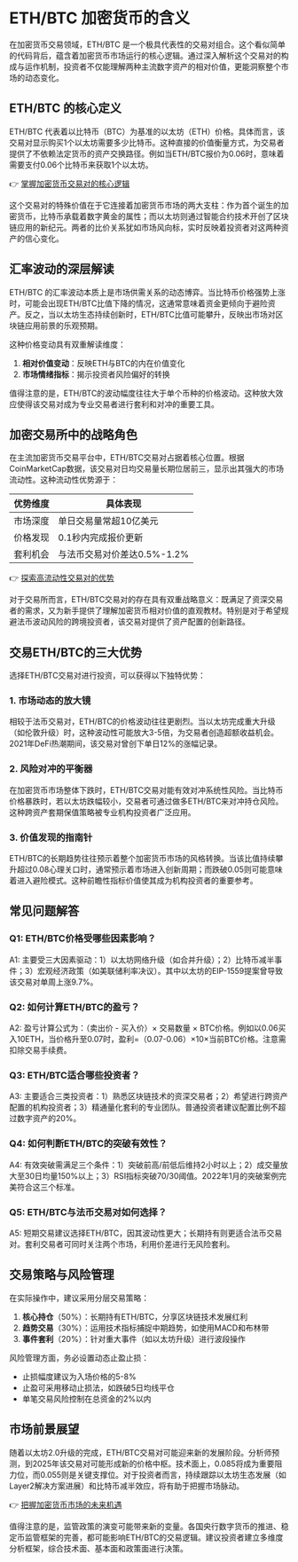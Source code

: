 # ETH/BTC 加密货币的含义

在加密货币交易领域，ETH/BTC 是一个极具代表性的交易对组合。这个看似简单的代码背后，蕴含着加密货币市场运行的核心逻辑。通过深入解析这个交易对的构成与运作机制，投资者不仅能理解两种主流数字资产的相对价值，更能洞察整个市场的动态变化。

## ETH/BTC 的核心定义

ETH/BTC 代表着以比特币（BTC）为基准的以太坊（ETH）价格。具体而言，该交易对显示购买1个以太坊需要多少比特币。这种直接的价值衡量方式，为交易者提供了不依赖法定货币的资产交换路径。例如当ETH/BTC报价为0.06时，意味着需要支付0.06个比特币来获取1个以太坊。

👉 [掌握加密货币交易对的核心逻辑](https://bit.ly/okx_welcome)

这个交易对的特殊价值在于它连接着加密货币市场的两大支柱：作为首个诞生的加密货币，比特币承载着数字黄金的属性；而以太坊则通过智能合约技术开创了区块链应用的新纪元。两者的比价关系犹如市场风向标，实时反映着投资者对这两种资产的信心变化。

## 汇率波动的深层解读

ETH/BTC 的汇率波动本质上是市场供需关系的动态博弈。当比特币价格强势上涨时，可能会出现ETH/BTC比值下降的情况，这通常意味着资金更倾向于避险资产。反之，当以太坊生态持续创新时，ETH/BTC比值可能攀升，反映出市场对区块链应用前景的乐观预期。

这种价格变动具有双重解读维度：
1. **相对价值变动**：反映ETH与BTC的内在价值变化
2. **市场情绪指标**：揭示投资者风险偏好的转换

值得注意的是，ETH/BTC的波动幅度往往大于单个币种的价格波动。这种放大效应使得该交易对成为专业交易者进行套利和对冲的重要工具。

## 加密交易所中的战略角色

在主流加密货币交易平台中，ETH/BTC交易对占据着核心位置。根据CoinMarketCap数据，该交易对日均交易量长期位居前三，显示出其强大的市场流动性。这种流动性优势源于：

| 优势维度 | 具体表现 |
|---------|---------|
| 市场深度 | 单日交易量常超10亿美元 |
| 价格发现 | 0.1秒内完成报价更新 |
| 套利机会 | 与法币交易对价差达0.5%-1.2% |

👉 [探索高流动性交易对的优势](https://bit.ly/okx_welcome)

对于交易所而言，ETH/BTC交易对的存在具有双重战略意义：既满足了资深交易者的需求，又为新手提供了理解加密货币相对价值的直观教材。特别是对于希望规避法币波动风险的跨境投资者，该交易对提供了资产配置的创新路径。

## 交易ETH/BTC的三大优势

选择ETH/BTC交易对进行投资，可以获得以下独特优势：

### 1. 市场动态的放大镜
相较于法币交易对，ETH/BTC的价格波动往往更剧烈。当以太坊完成重大升级（如伦敦升级）时，这种波动性可能放大3-5倍，为交易者创造超额收益机会。2021年DeFi热潮期间，该交易对曾创下单日12%的涨幅记录。

### 2. 风险对冲的平衡器
在加密货币市场整体下跌时，ETH/BTC交易对能有效对冲系统性风险。当比特币价格暴跌时，若以太坊跌幅较小，交易者可通过做多ETH/BTC来对冲持仓风险。这种跨资产套期保值策略被专业机构投资者广泛应用。

### 3. 价值发现的指南针
ETH/BTC的长期趋势往往预示着整个加密货币市场的风格转换。当该比值持续攀升超过0.08心理关口时，通常预示着市场进入创新周期；而跌破0.05则可能意味着进入避险模式。这种前瞻性指标价值使其成为机构投资者的重要参考。

## 常见问题解答

### Q1: ETH/BTC价格受哪些因素影响？
A1: 主要受三大因素驱动：1）以太坊网络升级（如合并升级）；2）比特币减半事件；3）宏观经济政策（如美联储利率决议）。其中以太坊的EIP-1559提案曾导致该交易对单周上涨9.7%。

### Q2: 如何计算ETH/BTC的盈亏？
A2: 盈亏计算公式为：（卖出价 - 买入价）× 交易数量 × BTC价格。例如以0.06买入10ETH，当价格升至0.07时，盈利=（0.07-0.06）×10×当前BTC价格。注意需扣除交易手续费。

### Q3: ETH/BTC适合哪些投资者？
A3: 主要适合三类投资者：1）熟悉区块链技术的资深交易者；2）希望进行跨资产配置的机构投资者；3）精通量化套利的专业团队。普通投资者建议配置比例不超过数字资产的20%。

### Q4: 如何判断ETH/BTC的突破有效性？
A4: 有效突破需满足三个条件：1）突破前高/前低后维持2小时以上；2）成交量放大至30日均量150%以上；3）RSI指标突破70/30阈值。2022年1月的突破案例完美符合这三个标准。

### Q5: ETH/BTC与法币交易对如何选择？
A5: 短期交易建议选择ETH/BTC，因其波动性更大；长期持有则更适合法币交易对。套利交易者可同时关注两个市场，利用价差进行无风险套利。

## 交易策略与风险管理

在实际操作中，建议采用分层交易策略：

1. **核心持仓**（50%）：长期持有ETH/BTC，分享区块链技术发展红利
2. **趋势交易**（30%）：运用技术指标捕捉中期趋势，如使用MACD和布林带
3. **事件套利**（20%）：针对重大事件（如以太坊升级）进行波段操作

风险管理方面，务必设置动态止盈止损：
- 止损幅度建议为入场价格的5-8%
- 止盈可采用移动止损法，如跌破5日均线平仓
- 单笔交易风险控制在总资金的2%以内

## 市场前景展望

随着以太坊2.0升级的完成，ETH/BTC交易对可能迎来新的发展阶段。分析师预测，到2025年该交易对可能形成新的价格中枢。技术面上，0.085将成为重要阻力位，而0.055则是关键支撑位。对于投资者而言，持续跟踪以太坊生态发展（如Layer2解决方案进展）和比特币减半效应，将有助于把握市场脉动。

👉 [把握加密货币市场的未来机遇](https://bit.ly/okx_welcome)

值得注意的是，监管政策的演变可能带来新的变量。各国央行数字货币的推进、稳定币监管框架的完善，都可能影响ETH/BTC的交易逻辑。建议投资者建立多维度分析框架，综合技术面、基本面和政策面进行决策。